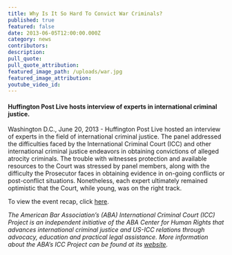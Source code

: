 ```yaml
---
title: Why Is It So Hard To Convict War Criminals?
published: true
featured: false
date: 2013-06-05T12:00:00.000Z
category: news
contributors:
description:
pull_quote:
pull_quote_attribution:
featured_image_path: /uploads/war.jpg
featured_image_attribution:
youtube_video_id:
---
```



#### Huffington Post Live hosts interview of experts in international criminal justice.

Washington D.C., June 20, 2013 - Huffington Post Live hosted an interview of experts in the field of international criminal justice. The panel addressed the difficulties faced by the International Criminal Court (ICC) and other international criminal justice endeavors in obtaining convictions of alleged atrocity criminals. The trouble with witnesses protection and available resources to the Court was stressed by panel members, along with the difficulty the Prosecutor faces in obtaining evidence in on-going conflicts or post-conflict situations. Nonetheless, each expert ultimately remained optimistic that the Court, while young, was on the right track.

To view the event recap, click [here](https://www.international-criminal-justice-today.org/events/why-is-it-so-hard-to-convict-war-criminals/).

*The American Bar Association’s (ABA) International Criminal Court (ICC) Project is an independent initiative of the ABA Center for Human Rights that advances international criminal justice and US-ICC relations through advocacy, education and practical legal assistance. More information about the ABA’s ICC Project can be found at its [website](http://www.aba-icc.org/).*